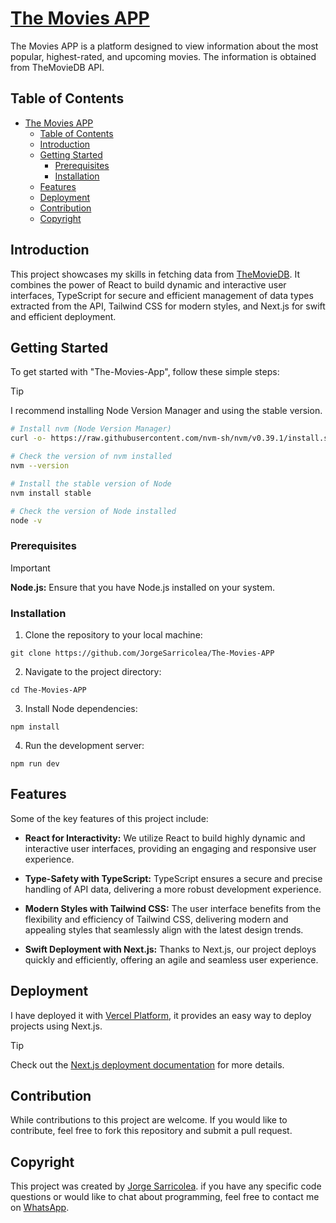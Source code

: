 # [The Movies APP](https://the-movies-app-mocha.vercel.app)

The Movies APP is a platform designed to view information about the most popular, highest-rated, and upcoming movies. The information is obtained from TheMovieDB API.

## Table of Contents

- [The Movies APP](#the-movies-app)
  - [Table of Contents](#table-of-contents)
  - [Introduction](#introduction)
  - [Getting Started](#getting-started)
    - [Prerequisites](#prerequisites)
    - [Installation](#installation)
  - [Features](#features)
  - [Deployment](#deployment)
  - [Contribution](#contribution)
  - [Copyright](#copyright)

## Introduction

This project showcases my skills in fetching data from [TheMovieDB](https://www.themoviedb.org). It combines the power of React to build dynamic and interactive user interfaces, TypeScript for secure and efficient management of data types extracted from the API, Tailwind CSS for modern styles, and Next.js for swift and efficient deployment.

## Getting Started

To get started with "The-Movies-App", follow these simple steps:

> [!TIP]
> I recommend installing Node Version Manager and using the stable version.

```bash
# Install nvm (Node Version Manager)
curl -o- https://raw.githubusercontent.com/nvm-sh/nvm/v0.39.1/install.sh | bash

# Check the version of nvm installed
nvm --version

# Install the stable version of Node
nvm install stable

# Check the version of Node installed
node -v
```

### Prerequisites

> [!IMPORTANT]
> **Node.js:** Ensure that you have Node.js installed on your system.

### Installation

1. Clone the repository to your local machine:

```
git clone https://github.com/JorgeSarricolea/The-Movies-APP
```

2. Navigate to the project directory:

```
cd The-Movies-APP
```

3. Install Node dependencies:

```
npm install
```

4. Run the development server:

```
npm run dev
```

## Features

Some of the key features of this project include:

- **React for Interactivity:** We utilize React to build highly dynamic and interactive user interfaces, providing an engaging and responsive user experience.

- **Type-Safety with TypeScript:** TypeScript ensures a secure and precise handling of API data, delivering a more robust development experience.

- **Modern Styles with Tailwind CSS:** The user interface benefits from the flexibility and efficiency of Tailwind CSS, delivering modern and appealing styles that seamlessly align with the latest design trends.

- **Swift Deployment with Next.js:** Thanks to Next.js, our project deploys quickly and efficiently, offering an agile and seamless user experience.


## Deployment

I have deployed it with [Vercel Platform](https://vercel.com/new?utm_medium=default-template&filter=next.js&utm_source=create-next-app&utm_campaign=create-next-app-readme), it provides an easy way to deploy projects using Next.js.

> [!TIP]
> Check out the [Next.js deployment documentation](https://nextjs.org/docs/deployment) for more details.

## Contribution

While contributions to this project are welcome. If you would like to contribute, feel free to fork this repository and submit a pull request.

## Copyright

This project was created by [Jorge Sarricolea](https://jorgesarricolea.com). if you have any specific code questions or would like to chat about programming, feel free to contact me on [WhatsApp](https://wa.me/529381095593).
